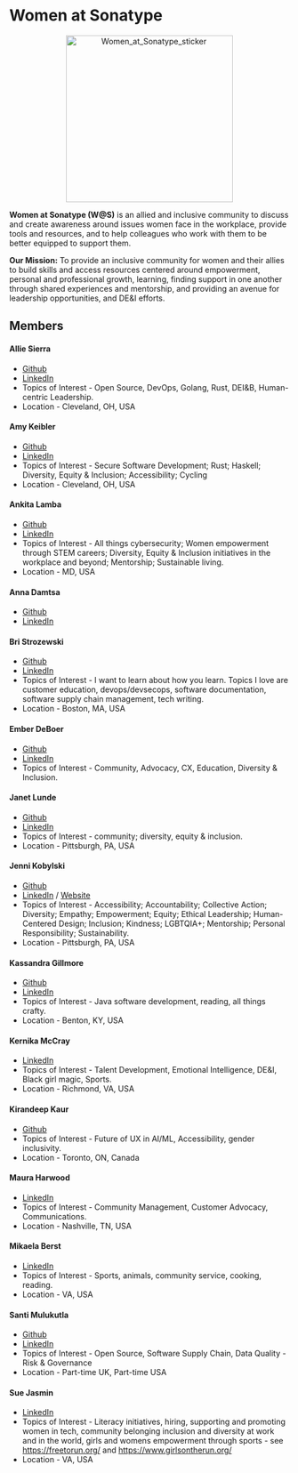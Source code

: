 # Women at Sonatype
<p align="center">
<img width="300" alt="Women_at_Sonatype_sticker" src="https://user-images.githubusercontent.com/15128587/152411757-e69755b5-7a0b-4533-be0f-abac0e667dca.png">
</p>

**Women at Sonatype (W@S)** is an allied and inclusive community to discuss and create awareness around issues women face in the workplace, provide tools and resources, and to help colleagues who work with them to be better equipped to support them. 

**Our Mission:** To provide an inclusive community for women and their allies to build skills and access resources centered around empowerment, personal and professional growth, learning, finding support in one another through shared experiences and mentorship, and providing an avenue for leadership opportunities, and DE&I efforts.

## Members
#### Allie Sierra
- [Github](https://github.com/allisonsierra)
- [LinkedIn](https://www.linkedin.com/in/allisonsierra/)
- Topics of Interest - Open Source, DevOps, Golang, Rust, DEI&B, Human-centric Leadership.
- Location - Cleveland, OH, USA

#### Amy Keibler
- [Github](https://github.com/amy-keibler)
- [LinkedIn](https://www.linkedin.com/in/amelia-keibler)
- Topics of Interest - Secure Software Development; Rust; Haskell; Diversity, Equity & Inclusion; Accessibility; Cycling
- Location - Cleveland, OH, USA

#### Ankita Lamba
- [Github](https://github.com/alamba3890)
- [LinkedIn](https://www.linkedin.com/in/ankitalamba/)
- Topics of Interest - All things cybersecurity; Women empowerment through STEM careers; Diversity, Equity & Inclusion initiatives in the workplace and beyond; Mentorship; Sustainable living.
- Location - MD, USA
 
#### Anna Damtsa
- [Github](https://github.com/anna-d)
- [LinkedIn](https://www.linkedin.com/in/anna-damtsa-680150147/)

#### Bri Strozewski
- [Github](https://github.com/Bristro)
- [LinkedIn](https://www.linkedin.com/in/briannestrozewski/)
- Topics of Interest - I want to learn about how you learn. Topics I love are customer education, devops/devsecops, software documentation, software supply chain management, tech writing.
- Location - Boston, MA, USA

#### Ember DeBoer
- [Github](https://github.com/emdebo)
- [LinkedIn](https://www.linkedin.com/in/emberdeboer/)
- Topics of Interest - Community, Advocacy, CX, Education, Diversity & Inclusion.

#### Janet Lunde
- [Github](https://github.com/jhlunde)
- [LinkedIn](https://www.linkedin.com/in/janetlunde/)
- Topics of Interest - community; diversity, equity & inclusion.
- Location - Pittsburgh, PA, USA

#### Jenni Kobylski
- [Github](https://github.com/JenniKobylskiUX)
- [LinkedIn](https://www.linkedin.com/in/jennikobylski/) / [Website](https://jennikobylski.com/)
- Topics of Interest - Accessibility; Accountability; Collective Action; Diversity; Empathy; Empowerment; Equity; Ethical Leadership; Human-Centered Design; Inclusion; Kindness; LGBTQIA+; Mentorship; Personal Responsibility; Sustainability.
- Location - Pittsburgh, PA, USA

#### Kassandra Gillmore

- [Github](https://github.com/kassandragillmore91)
- [LinkedIn](https://www.linkedin.com/in/kassandraleighgillmore/)
- Topics of Interest - Java software development, reading, all things crafty.
- Location - Benton, KY, USA

#### Kernika McCray
- [LinkedIn](https://www.linkedin.com/in/kernikamccray/)
- Topics of Interest - Talent Development, Emotional Intelligence, DE&I, Black girl magic, Sports.
- Location - Richmond, VA, USA

#### Kirandeep Kaur
- [Github](https://github.com/KirannKaur)
- Topics of Interest - Future of UX in AI/ML, Accessibility, gender inclusivity.
- Location - Toronto, ON, Canada

#### Maura Harwood
- [LinkedIn](https://www.linkedin.com/in/maura-harwood-0b4a9662/)
- Topics of Interest - Community Management, Customer Advocacy, Communications.
- Location - Nashville, TN, USA
 
#### Mikaela Berst
- [LinkedIn](https://www.linkedin.com/in/mikaela-berst/)
- Topics of Interest - Sports, animals, community service, cooking, reading.
- Location - VA, USA

#### Santi Mulukutla
- [Github](https://github.com/SMulukutla)
- [LinkedIn](https://www.linkedin.com/in/santi-mulukutla-53435b3)
- Topics of Interest - Open Source, Software Supply Chain, Data Quality - Risk & Governance 
- Location - Part-time UK, Part-time USA

#### Sue Jasmin
- [LinkedIn](https://linkedin.com/in/susanjasmin/)
- Topics of Interest - Literacy initiatives, hiring, supporting and promoting women in tech, community belonging inclusion and diversity at work and in the world, girls and womens empowerment through sports - see https://freetorun.org/ and https://www.girlsontherun.org/
- Location - VA, USA
